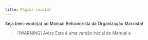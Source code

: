 ```yaml
---
title: Página inicial
---
```

Seja bem-vindo(a) ao Manual Behaviorista da Organização Marxista! 

> [!WARNING] Aviso
> Esta é uma versão inicial do Manual e 